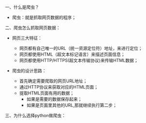 一、什么是爬虫？  
  - 爬虫：就是抓取网页数据的程序；
  
二、爬虫怎么抓取网页数据：  
  - 网页三大特征：  
    - 网页都有自己唯一的URL（统一资源定位符）地址，来进行定位；  
    - 网页都使用HTML（超文本标记语言）来描述页面信息；   
    - 网页都使用HTTP/HTTPS(超文本传输协议)来传输HTML数据；
    
  - 爬虫的设计思路：
    - 首先确定需要爬取的网页URL地址；  
    - 通过HTTP协议来获取对应的HTML页面；    
    - 提取HTML页面有用的数据；  
      - 如果是需要的数据保存起来；  
      - 如果是页面里其他的URL,那就继续执行第二步；  
      
三、为什么选择python做爬虫：  
